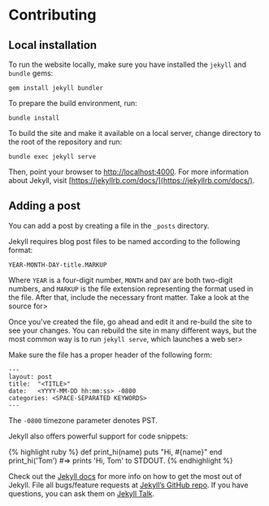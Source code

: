 # Contributing

## Local installation
To run the website locally, make sure you have installed the `jekyll` and `bundle` gems:
```
gem install jekyll bundler
```
To prepare the build environment, run:
```
bundle install
```
To build the site and make it available on a local server, change directory to the root of the repository and run:
```
bundle exec jekyll serve
```
Then, point your browser to [http://localhost:4000](http://localhost:4000).
For more information about Jekyll, visit [https://jekyllrb.com/docs/](https://jekyllrb.com/docs/).

## Adding a post
You can add a post by creating a file in the `_posts` directory.

Jekyll requires blog post files to be named according to the following format:

`YEAR-MONTH-DAY-title.MARKUP`

Where `YEAR` is a four-digit number, `MONTH` and `DAY` are both two-digit numbers, and `MARKUP` is the file extension representing the format used in the file. After that, include the necessary front matter. Take a look at the source for>

Once you've created the file, go ahead and edit it and re-build the site to see your changes. You can rebuild the site in many different ways, but the most common way is to run `jekyll serve`, which launches a web ser>

Make sure the file has a proper header of the following form:
```
---
layout: post
title:  "<TITLE>"
date:   <YYYY-MM-DD hh:mm:ss> -0800
categories: <SPACE-SEPARATED KEYWORDS>
---
```
The `-0800` timezone parameter denotes PST.

Jekyll also offers powerful support for code snippets:

{% highlight ruby %}
def print_hi(name)
  puts "Hi, #{name}"
end
print_hi('Tom')
#=> prints 'Hi, Tom' to STDOUT.
{% endhighlight %}

Check out the [Jekyll docs][jekyll-docs] for more info on how to get the most out of Jekyll. File all bugs/feature requests at [Jekyll’s GitHub repo][jekyll-gh]. If you have questions, you can ask them on [Jekyll Talk][jekyll-talk].

[jekyll-docs]: https://jekyllrb.com/docs/home
[jekyll-gh]:   https://github.com/jekyll/jekyll
[jekyll-talk]: https://talk.jekyllrb.com/
